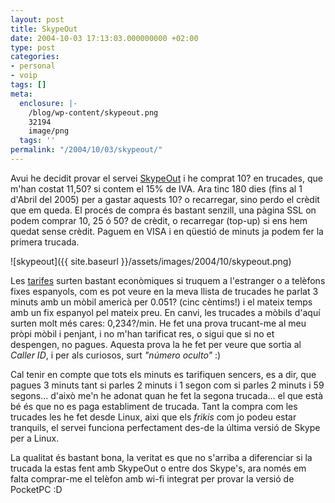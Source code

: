```yaml
---
layout: post
title: SkypeOut
date: 2004-10-03 17:13:03.000000000 +02:00
type: post
categories:
- personal
- voip
tags: []
meta:
  enclosure: |-
    /blog/wp-content/skypeout.png
    32194
    image/png
  tags: ''
permalink: "/2004/10/03/skypeout/"
---
```

Avui he decidit provar el servei [SkypeOut](http://www.skype.com/help/guides/skypeout.html) i he comprat 10? en trucades, que m'han costat 11,50? si contem el 15% de IVA. Ara tinc 180 dies (fins al 1 d'Abril del 2005) per a gastar aquests 10? o recarregar, sino perdo el crèdit que em queda. El procés de compra és bastant senzill, una pàgina SSL on podem comprar 10, 25 ó 50? de crèdit, o recarregar (top-up) si ens hem quedat sense crèdit. Paguem en VISA i en qüestió de minuts ja podem fer la primera trucada.

![skypeout]({{ site.baseurl }}/assets/images/2004/10/skypeout.png)

Les [tarifes](http://www.skype.com/products/skypeout/rates/all_rates.html) surten bastant econòmiques si truquem a l'estranger o a telèfons fixes espanyols, com es pot veure en la meva llista de trucades he parlat 3 minuts amb un mòbil americà per 0.051? (cinc cèntims!) i el mateix temps amb un fix espanyol pel mateix preu. En canvi, les trucades a mòbils d'aquí surten molt més cares: 0,234?/min. He fet una prova trucant-me al meu pròpi mòbil i penjant, i no m'han tarificat res, o sigui que si no et despengen, no pagues. Aquesta prova la he fet per veure que sortia al _Caller ID_, i per als curiosos, surt _"número oculto"_ :)

Cal tenir en compte que tots els minuts es tarifiquen sencers, es a dir, que pagues 3 minuts tant si parles 2 minuts i 1 segon com si parles 2 minuts i 59 segons... d'això me'n he adonat quan he fet la segona trucada... el que està bé és que no es paga establiment de trucada. Tant la compra com les trucades les he fet desde Linux, aixi que els _frikis_ com jo podeu estar tranquils, el servei funciona perfectament des-de la última versió de Skype per a Linux.

La qualitat és bastant bona, la veritat es que no s'arriba a diferenciar si la trucada la estas fent amb SkypeOut o entre dos Skype's, ara només em falta comprar-me el telèfon amb wi-fi integrat per provar la versió de PocketPC :D

